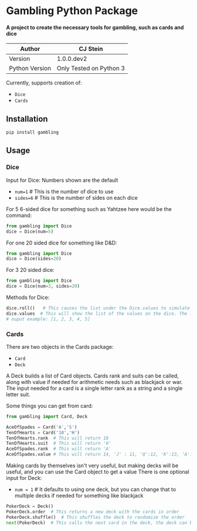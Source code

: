 # Gambling Python Package
#### A project to create the necessary tools for gambling, such as cards and dice

| Author | CJ Stein |
| ------ | ------- |
| Version | 1.0.0.dev2 |
|Python Version| Only Tested on Python 3|

Currently, supports creation of:

- `Dice`
- `Cards`
## Installation

```bash
pip install gambling
```

## Usage
### Dice

Input for Dice:
Numbers shown are the default
- `num=1`         # This is the number of dice to use
- `sides=6`       # This is the number of sides on each dice

For 5 6-sided dice for something such as Yahtzee here would be the command:
```python
from gambling import Dice
dice = Dice(num=5)
```


For one 20 sided dice for something like D&D:
```python
from gambling import Dice
dice = Dice(sides=20)
```
For 3 20 sided dice:
```python
from gambling import Dice
dice = Dice(num=3, sides=20)
```
Methods for Dice:
```python
dice.roll()   # This causes the list under the Dice.values to simulate a new roll.
dice.values  # This will show the list of the values on the dice. The list is equal in length to the number of dice
# ouput example: [1, 2, 3, 4, 5]
```
### Cards

There are two objects in the Cards package:

- `Card`
- `Deck`

A Deck builds a list of Card objects.  Cards rank and suits can be called, along with value if needed for arithmetic needs such as blackjack or war.
The input needed for a card is a single letter rank as a string and a single letter suit.

Some things you can get from card:
```python
from gambling import Card, Deck

AceOfSpades = Card('A','S')
TenOfHearts = Card('10','H')
TenOfHearts.rank  # This will return 10
TenOfHearts.suit  # This will return 'H'
AceOfSpades.rank  # This will return 'A'
AceOfSpades.value # This will return 14, 'J' : 11, 'Q':12, 'K':13, 'A':14
```
Making cards by themselves isn't very useful, but making decks will be useful, and you can use the Card object to get a value
There is one optional input for Deck:

- `num = 1`  #  It defaults to using one deck, but you can change that to multiple decks if needed for something like blackjack

```python
PokerDeck = Deck()
PokerDeck.order  # This returns a new deck with the cards in order
PokerDeck.shuffle()  # This shuffles the deck to randomize the order
next(PokerDeck)  # This calls the next card in the deck, the deck can be used as an iterator as such
```

